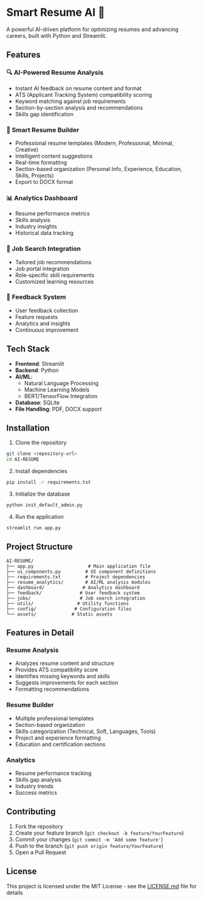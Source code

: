 # Smart Resume AI 🚀

A powerful AI-driven platform for optimizing resumes and advancing careers, built with Python and Streamlit.

## Features

### 🔍 AI-Powered Resume Analysis
- Instant AI feedback on resume content and format
- ATS (Applicant Tracking System) compatibility scoring
- Keyword matching against job requirements
- Section-by-section analysis and recommendations
- Skills gap identification

### 📝 Smart Resume Builder
- Professional resume templates (Modern, Professional, Minimal, Creative)
- Intelligent content suggestions
- Real-time formatting
- Section-based organization (Personal Info, Experience, Education, Skills, Projects)
- Export to DOCX format

### 📊 Analytics Dashboard
- Resume performance metrics
- Skills analysis
- Industry insights
- Historical data tracking

### 🎯 Job Search Integration
- Tailored job recommendations
- Job portal integration
- Role-specific skill requirements
- Customized learning resources

### 💬 Feedback System
- User feedback collection
- Feature requests
- Analytics and insights
- Continuous improvement

## Tech Stack

- **Frontend**: Streamlit
- **Backend**: Python
- **AI/ML**: 
  - Natural Language Processing
  - Machine Learning Models
  - BERT/TensorFlow Integration
- **Database**: SQLite
- **File Handling**: PDF, DOCX support

## Installation

1. Clone the repository
```bash
git clone <repository-url>
cd AI-RESUME
```

2. Install dependencies
```bash
pip install -r requirements.txt
```

3. Initialize the database
```bash
python init_default_admin.py
```

4. Run the application
```bash
streamlit run app.py
```

## Project Structure

```
AI-RESUME/
├── app.py                    # Main application file
├── ui_components.py         # UI component definitions
├── requirements.txt         # Project dependencies
├── resume_analytics/        # AI/ML analysis modules
├── dashboard/              # Analytics dashboard
├── feedback/              # User feedback system
├── jobs/                  # Job search integration
├── utils/                # Utility functions
├── config/              # Configuration files
└── assets/             # Static assets
```

## Features in Detail

### Resume Analysis
- Analyzes resume content and structure
- Provides ATS compatibility score
- Identifies missing keywords and skills
- Suggests improvements for each section
- Formatting recommendations

### Resume Builder
- Multiple professional templates
- Section-based organization
- Skills categorization (Technical, Soft, Languages, Tools)
- Project and experience formatting
- Education and certification sections

### Analytics
- Resume performance tracking
- Skills gap analysis
- Industry trends
- Success metrics

## Contributing

1. Fork the repository
2. Create your feature branch (`git checkout -b feature/YourFeature`)
3. Commit your changes (`git commit -m 'Add some feature'`)
4. Push to the branch (`git push origin feature/YourFeature`)
5. Open a Pull Request

## License

This project is licensed under the MIT License - see the [LICENSE.md](LICENSE.md) file for details